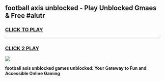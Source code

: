 
## football axis unblocked - Play Unblocked Gmaes & Free #alutr
<h3>
<a href="https://news.freeplayer.one?title=football_axis_unblocked&ref=03M">CLICK TO PLAY</a></h3>
<hr>

<h3>
<a href="https://news.freeplayer.one?title=football_axis_unblocked&ref=03M">CLICK 2 PLAY</a>
  
</h3>

<a href="https://news.freeplayer.one?title=football_axis_unblocked&ref=03M"><img src="https://clearcache.store/games.png"></a>


**football axis unblocked games unblocked: Your Gateway to Fun and Accessible Online Gaming**
